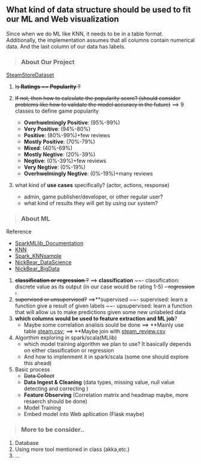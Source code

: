 ## What kind of data structure should be used to fit our ML and Web visualization
Since when we do ML like KNN, it needs to be in a table format. Additionally, the implementation assumes that all columns contain numerical data. And the last column of our data has labels.

> ### About Our Project
[SteamStoreDataset](https://www.kaggle.com/nikdavis/steam-store-games#steam.csv)
1. ~~Is **Ratings** == **Popularity** ?~~
2. ~~If not, then how to calculate the popularity score? (should consider problems like how to validate the model accuracy in the future)~~
==> 9 classes to define game popularity
    - **Overhwelmingly Positive**: (95%-99%)
    - **Very Positive**: (94%-80%)
    - **Positive**: (80%-99%)+few reviews 
    - **Mostly Positive**: (70%-79%)
    - **Mixed**: (40%-69%)
    - **Mostly Negtive**: (20%-39%)
    - **Negtive**: (0%-39%)+few reviews
    - **Very Negtive**: (0%-19%)
    - **Overhwelmingly Negtive**: (0%-19%)+many reviews
    
3. what kind of **use cases** specifically? (actor, actions, response)
    - admin, game publisher/developer, or other regular user?
    - what kind of results they will get by using our system?

> ### About ML
Reference
- [SparkMLlib_Documentation](https://spark.apache.org/docs/latest/ml-guide.html)
- [KNN](https://towardsdatascience.com/machine-learning-basics-with-the-k-nearest-neighbors-algorithm-6a6e71d01761)
- [Spark_KNNsample](https://github.com/saurfang/spark-knn)
- [NickBear_DataScience](https://github.com/nikbearbrown/INFO_6105)
- [NickBear_BigData](https://github.com/nikbearbrown/CSYE_7245)

1. ~~**classification or regression** ?~~ ==> **classification**
    ~~- classification: discrete value as its output (in our case would be rating 1-5)
    ~~- regression :~~
2. ~~supervised or unsupervised?~~ ==>**supervised
    ~~- supervised: learn a function give a result of given labels
    ~~- upsupervised: learn a function that will allow us to make predictions given some new unlabeled data
3. **which columns would be used to feature extraction and ML job**?
    - Maybe some correlation analisis sould be done
    ==> **Mainly use table [steam.csv](https://www.kaggle.com/nikdavis/steam-store-games#steam.csv); 
    ==> **Maybe join with [steam_review.csv](https://www.kaggle.com/luthfim/steam-reviews-dataset)
4. Algorthim exploring in spark/scala(MLlib)
    - which model training algorithm we plan to use? It basically depends on either classification or regression 
    - And how to implenment it in spark/scala (some one should explore this ahead)
5. Basic process
    - ~~Data Collect~~
    - **Data Ingest & Cleaning** (data types, missing value, null value detecting and correcting )
    - **Feature Observing** (Correlation matrix and headmap maybe, more resaerch should be done) 
    - Model Training
    - Embed model into Web apllication (Flask maybe)

> ### More to be consider..
1. Database
2. Using more tool mentioned in class (akka,etc.) 
3. ...
